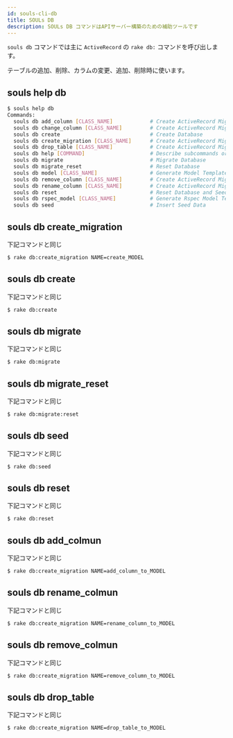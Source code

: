 ```yaml
---
id: souls-cli-db
title: SOULs DB
description: SOULs DB コマンドはAPIサーバー構築のための補助ツールです
---
```


`souls db` コマンドでは主に `ActiveRecord` の `rake db:` コマンドを呼び出します。

テーブルの追加、削除、カラムの変更、追加、削除時に使います。

## souls help db

```bash
$ souls help db
Commands:
  souls db add_column [CLASS_NAME]            # Create ActiveRecord Migration File
  souls db change_column [CLASS_NAME]         # Create ActiveRecord Migration File
  souls db create                             # Create Database
  souls db create_migration [CLASS_NAME]      # Create ActiveRecord Migration File
  souls db drop_table [CLASS_NAME]            # Create ActiveRecord Migration File
  souls db help [COMMAND]                     # Describe subcommands or one specific subcommand
  souls db migrate                            # Migrate Database
  souls db migrate_reset                      # Reset Database
  souls db model [CLASS_NAME]                 # Generate Model Template
  souls db remove_column [CLASS_NAME]         # Create ActiveRecord Migration File
  souls db rename_column [CLASS_NAME]         # Create ActiveRecord Migration File
  souls db reset                              # Reset Database and Seed
  souls db rspec_model [CLASS_NAME]           # Generate Rspec Model Test from schema.rb
  souls db seed                               # Insert Seed Data
```

## souls db create_migration

下記コマンドと同じ

```bash
$ rake db:create_migration NAME=create_MODEL
```


## souls db create

下記コマンドと同じ

```bash
$ rake db:create
```

## souls db migrate

下記コマンドと同じ

```bash
$ rake db:migrate
```

## souls db migrate_reset

下記コマンドと同じ

```bash
$ rake db:migrate:reset
```

## souls db seed

下記コマンドと同じ

```bash
$ rake db:seed
```

## souls db reset

下記コマンドと同じ

```bash
$ rake db:reset
```

## souls db add_colmun

下記コマンドと同じ

```bash
$ rake db:create_migration NAME=add_column_to_MODEL
```

## souls db rename_colmun

下記コマンドと同じ

```bash
$ rake db:create_migration NAME=rename_column_to_MODEL
```

## souls db remove_colmun

下記コマンドと同じ

```bash
$ rake db:create_migration NAME=remove_column_to_MODEL
```

## souls db drop_table

下記コマンドと同じ

```bash
$ rake db:create_migration NAME=drop_table_to_MODEL
```
